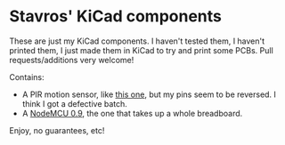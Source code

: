 Stavros' KiCad components
=========================

These are just my KiCad components. I haven't tested them, I haven't printed
them, I just made them in KiCad to try and print some PCBs. Pull
requests/additions very welcome!

Contains:
* A PIR motion sensor, like [this
  one](http://www.learningaboutelectronics.com/images/PIR-motion-sensor-pinout.png),
but my pins seem to be reversed. I think I got a defective batch.
* A [NodeMCU
  0.9](http://www.cnx-software.com/wp-content/uploads/2015/10/NodeMCU_v0.9_Pinout.png),
the one that takes up a whole breadboard.

Enjoy, no guarantees, etc!
